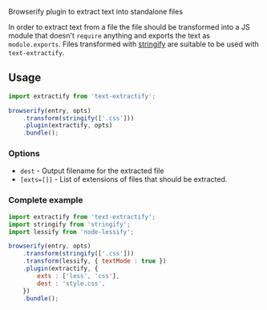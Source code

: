 Browserify plugin to extract text into standalone files

In order to extract text from a file the file should be transformed into a JS module that doesn't `require` anything and exports the text as `module.exports`. Files transformed with [stringify](https://www.npmjs.com/package/stringify) are suitable to be used with `text-extractify`.

## Usage

```javascript
import extractify from 'text-extractify';

browserify(entry, opts)
	.transform(stringify(['.css']))
	.plugin(extractify, opts)
	.bundle();
```

### Options

- `dest` - Output filename for the extracted file
- `[exts=[]]` - List of extensions of files that should be extracted.

### Complete example
```javascript
import extractify from 'text-extractify';
import stringify from 'stringify';
import lessify from 'node-lessify';

browserify(entry, opts)
	.transform(stringify(['.css']))
	.transform(lessify, { textMode : true })
	.plugin(extractify, {
		exts : ['less', 'css'],
		dest : 'style.css',
	})
	.bundle();
```
